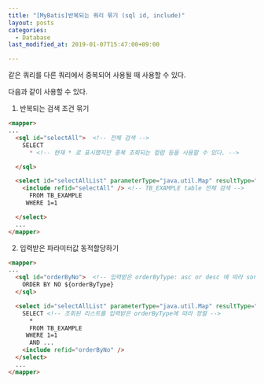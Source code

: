 ```yaml
---
title: "[MyBatis]반복되는 쿼리 묶기 (sql id, include)"
layout: posts
categories:
  - Database
last_modified_at: 2019-01-07T15:47:00+09:00

---
```


같은 쿼리를 다른 쿼리에서 중복되어 사용될 때 사용할 수 있다.  

다음과 같이 사용할 수 있다.  

1. 반복되는 검색 조건 묶기
``` markdown
<mapper>
...
  <sql id="selectAll">  <!-- 전체 검색 -->
    SELECT
      * <!-- 현재 * 로 표시했지만 중복 조회되는 컬럼 등을 사용할 수 있다. -->

  </sql>

  <select id="selectAllList" parameterType="java.util.Map" resultType="java.util.Map">
    <include refid="selectAll" /> <!-- TB_EXAMPLE table 전체 검색 -->
      FROM TB_EXAMPLE
     WHERE 1=1

  </select>
  ...
</mapper>  
```

2. 입력받은 파라미터값 동적할당하기

``` markdown
<mapper>
...
  <sql id="orderByNo">  <!-- 입력받은 orderByType: asc or desc 에 따라 sort -->
    ORDER BY NO ${orderByType}
  </sql>

  <select id="selectAllList" parameterType="java.util.Map" resultType="java.util.Map">
    SELECT <!-- 조회된 리스트를 입력받은 orderByType에 따라 정렬 -->
      *
      FROM TB_EXAMPLE
     WHERE 1=1
      AND ...
    <include refid="orderByNo" />
  </select>
  ...
</mapper>  
```
